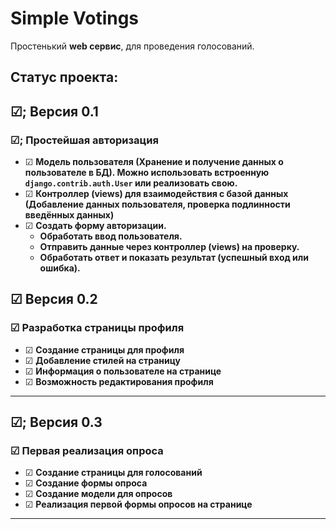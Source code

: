 # Simple Votings

Простенький **web сервис**, для проведения голосований.

## Статус проекта:

## &#9745;; Версия 0.1

### &#9745;; **Простейшая авторизация**

- &#9745; **Модель пользователя (Хранение и получение данных о пользователе в БД).  Можно использовать встроенную `django.contrib.auth.User` или реализовать свою.**
- &#9745; **Контроллер (views) для взаимодействия с базой данных (Добавление данных пользователя, проверка подлинности введённых данных)**
- &#9745; **Создать форму авторизации.**
  - **Обработать ввод пользователя.**
  - **Отправить данные через контроллер (views) на проверку.**
  - **Обработать ответ и показать результат (успешный вход или ошибка).**

## &#9745; Версия 0.2

### &#9745; **Разработка страницы профиля**

- &#9745; **Создание страницы для профиля**
- &#9745; **Добавление стилей на страницу**
- &#9745; **Информация о пользователе на странице**
- &#9745; **Возможность редактирования профиля**

- - -

## &#9745;; Версия 0.3

### &#9745; **Первая реализация опроса**

- &#9745; **Создание страницы для голосований**
- &#9745; **Создание формы опроса**
- &#9745; **Создание модели для опросов**
- &#9745; **Реализация первой формы опросов на странице**

- - -